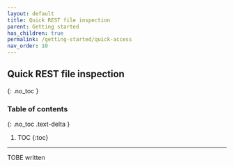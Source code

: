 ```yaml
---
layout: default
title: Quick REST file inspection
parent: Getting started
has_children: true
permalink: /getting-started/quick-access
nav_order: 10
---
```


## Quick REST file inspection
{: .no_toc }

### Table of contents
{: .no_toc .text-delta }

1. TOC
{:toc}

---

TOBE written
